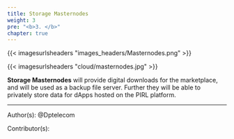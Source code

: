 ```yaml
---
title: Storage Masternodes
weight: 3
pre: "<b>3. </b>"
chapter: true
---
```

{{< imagesurlsheaders "images_headers/Masternodes.png"  >}}


{{< imagesurlsheaders "cloud/masternodes.jpg" >}}


**Storage Masternodes** will provide digital downloads for the marketplace, and will be used as a backup file server. Further they will be able to privately store data for dApps hosted on the PIRL platform.




---
Author(s):
@Dptelecom


Contributor(s):
